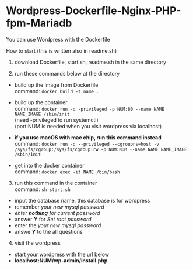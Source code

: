 # Wordpress-Dockerfile-Nginx-PHP-fpm-Mariadb

You can use Wordpress with the Dockerfile

How to start (this is written also in readme.sh)
1. download Dockerfile, start.sh, readme.sh in the same directory

2. run these commands below at the directory
  * build up the image from Dockerfile  
  command: `docker build -t name .`

  * build up the container  
  command: `docker run -d -privileged -p NUM:80 --name NAME NAME_IMAGE /sbin/init`  
  (need -privileged to run systemctl)  
  (port:NUM is needed when you visit wordpress via localhost)  
  
  * **if you use macOS with mac chip, run this command instead**  
  command: `docker run -d --privileged --cgroupns=host -v /sys/fs/cgroup:/sys/fs/cgroup:rw -p NUM:NUM --name NAME NAME_IMAGE /sbin/init`  
  
  * get into the docker container  
  command: `docker exec -it NAME /bin/bash`  

3. run this command in the container  
  command: `sh start.sh`  
  * input the database name. this database is for wordpress  
  * remember *your new mysql password*  
  * *enter **nothing** for current password*  
  * answer **Y** for *Set root password*  
  * enter the *your new mysql password*  
  * answe **Y** to the all questions  

4. visit the wordpress  
  * start your wordpress with the url below
  * **localhost:NUM/wp-admin/install.php**
